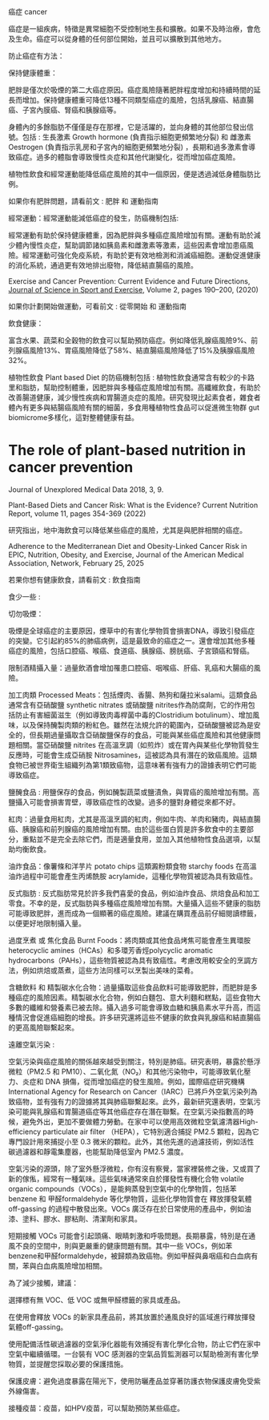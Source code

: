 癌症 cancer

癌症是一組疾病，特徵是異常細胞不受控制地生長和擴散。如果不及時治療，會危及生命。癌症可以從身體的任何部位開始，並且可以擴散到其他地方。
  

防止癌症有方法：


保持健康體重：

肥胖是僅次於吸煙的第二大癌症原因。癌症風險隨著肥胖程度增加和持續時間的延長而增加。保持健康體重可降低13種不同類型癌症的風險，包括乳腺癌、結直腸癌、子宮內膜癌、腎癌和胰腺癌等。

身體內的多餘脂肪不僅僅是存在那裡，它是活躍的，並向身體的其他部位發出信號。包括 : 生長激素 Growth hormone (負責指示細胞更頻繁地分裂) 和 雌激素 Oestrogen (負責指示乳房和子宮內的細胞更頻繁地分裂) ，長期和過多激素會導致癌症。過多的體脂會導致慢性炎症和其他代謝變化，從而增加癌症風險。

植物性飲食和經常運動能降低癌症風險的其中一個原因，便是透過減低身體脂肪比例。

如果你有肥胖問題，請看前文 : 肥胖 和 運動指南

  

經常運動：經常運動能減低癌症的發生，防癌機制包括: 

經常運動有助於保持健康體重，因為肥胖與多種癌症風險增加有關。運動有助於減少體內慢性炎症，幫助調節諸如胰島素和雌激素等激素，這些因素會增加患癌風險。經常運動可強化免疫系統，有助於更有效地檢測和消滅癌細胞。運動促進健康的消化系統，通過更有效地排出廢物，降低結直腸癌的風險。

Exercise and Cancer Prevention: Current Evidence and Future Directions,  [Journal of Science in Sport and Exercise](https://link.springer.com/journal/42978), Volume 2, pages 190–200, (2020)

  

如果你計劃開始做運動，可看前文 : 從零開始 和 運動指南

  
  

飲食健康：

富含水果、蔬菜和全穀物的飲食可以幫助預防癌症。例如降低乳腺癌風險9%、前列腺癌風險13%、胃癌風險降低了58%、結直腸癌風險降低了15%及胰腺癌風險32%。

  

植物性飲食 Plant based Diet 的防癌機制包括 : 植物性飲食通常含有較少的卡路里和脂肪，幫助控制體重，因肥胖與多種癌症風險增加有關。高纖維飲食，有助於改善腸道健康，減少慢性疾病和胃腸道炎症的風險。研究發現比起素食者，雜食者體內有更多與結腸癌風險有關的細菌，多食用種植物性食品可以促進微生物群 gut biomicrome多樣化，這對整體健康有益。

# The role of plant-based nutrition in cancer prevention

Journal of Unexplored Medical Data 2018, 3, 9.

Plant-Based Diets and Cancer Risk: What is the Evidence? Current Nutrition Report, volume 11, pages 354-369 (2022)

  

研究指出，地中海飲食可以降低某些癌症的風險，尤其是與肥胖相關的癌症。

Adherence to the Mediterranean Diet and Obesity-Linked Cancer Risk in EPIC, Nutrition, Obesity, and Exercise, Journal of the American Medical Association, Network, February 25, 2025

若果你想有健康飲食，請看前文 : 飲食指南

食少一些 :

切勿吸煙：

吸煙是全球癌症的主要原因，煙草中的有害化學物質會損害DNA，導致引發癌症的突變。它引起約85%的肺癌病例，這是最致命的癌症之一。還會增加其他多種癌症的風險，包括口腔癌、喉癌、食道癌、胰腺癌、膀胱癌、子宮頸癌和腎癌。

  

限制酒精攝入量：過量飲酒會增加罹患口腔癌、咽喉癌、肝癌、乳癌和大腸癌的風險。

加工肉類 Processed Meats：包括煙肉、香腸、熱狗和薩拉米salami。這類食品通常含有亞硝酸鹽 synthetic nitrates 或硝酸鹽 nitrites作為防腐劑，它的作用包括防止有害細菌滋生（例如導致肉毒桿菌中毒的Clostridium botulinum）、增加風味，以及保持醃製肉類的粉紅色。雖然在法規允許的範圍內，亞硝酸鹽被認為是安全的，但長期過量攝取含亞硝酸鹽保存的食品，可能與某些癌症風險和其他健康問題相關。當亞硝酸鹽 nitrites 在高溫烹調（如煎炸）或在胃內與某些化學物質發生反應時，可能會生成亞硝胺 Nitrosamines，這被認為具有潛在的致癌風險。這類食物已被世界衛生組織列為第1類致癌物，這意味著有強有力的證據表明它們可能導致癌症。

鹽醃食品 : 用鹽保存的食品，例如醃製蔬菜或鹽漬魚，與胃癌的風險增加有關。高鹽攝入可能會損害胃壁，導致癌症性的改變。過多的鹽對身體從來都不好。

紅肉：過量食用紅肉，尤其是高溫烹調的紅肉，例如牛肉、羊肉和豬肉，與結直腸癌、胰腺癌和前列腺癌的風險增加有關。由於這些蛋白質是許多飲食中的主要部分，重點並不是完全去除它們，而是適量食用，並加入其他植物性食品選項，以幫助均衡飲食。

油炸食品：像薯條和洋芋片 potato chips 這類澱粉類食物 starchy foods 在高溫油炸過程中可能會產生丙烯酰胺 acrylamide，這種化學物質被認為具有致癌性。

反式脂肪 : 反式脂肪常見於許多我們喜愛的食品，例如油炸食品、烘焙食品和加工零食。不幸的是，反式脂肪與多種癌症風險增加有關。大量攝入這些不健康的脂肪可能導致肥胖，進而成為一個顯著的癌症風險。建議在購買產品前仔細閱讀標籤，以便更好地限制攝入量。

過度烹煮 或 焦化食品 Burnt Foods：將肉類或其他食品烤焦可能會產生異環胺 heterocyclic amines（HCAs）和多環芳香烴polycyclic aromatic hydrocarbons（PAHs），這些物質被認為具有致癌性。考慮改用較安全的烹調方法，例如烘焙或蒸煮，這些方法同樣可以烹製出美味的菜肴。

含糖飲料 和 精製碳水化合物：過量攝取這些食品飲料可能導致肥胖，而肥胖是多種癌症的風險因素。精製碳水化合物，例如白麵包、意大利麵和糕點，這些食物大多數的纖維和營養素已被去除。攝入過多可能會導致血糖和胰島素水平升高，而這種情況會促進癌細胞的增長。許多研究還將這些不健康的飲食與乳腺癌和結直腸癌的更高風險聯繫起來。

  

遠離空氣污染 : 

空氣污染與癌症風險的關係越來越受到關注，特別是肺癌。研究表明，暴露於懸浮微粒（PM2.5 和 PM10）、二氧化氮（NO₂）和其他污染物中，可能導致氧化壓力、炎症和 DNA 損傷，從而增加癌症的發生風險。例如，國際癌症研究機構 International Agency for Research on Cancer（IARC）已將戶外空氣污染列為致癌物，並有強有力的證據將其與肺癌聯繫起來。此外，最新研究還表明，空氣污染可能與乳腺癌和胃腸道癌症等其他癌症存在潛在聯繫。在空氣污染指數高的時候，避免外出，更加不要做體力勞動。在家中可以使用高效微粒空氣濾清器High-efficiency particulate air filter （HEPA），它特別適合捕捉 PM2.5 顆粒，因為它專門設計用來捕捉小至 0.3 微米的顆粒。此外，其他先進的過濾技術，例如活性碳過濾器和靜電集塵器，也能幫助降低室內 PM2.5 濃度。

空氣污染的源頭，除了室外懸浮微粒，你有沒有察覺，當家裡裝修之後，又或買了新的傢俬，經常有一種氣味。這些氣味通常來自於揮發性有機化合物 volatile organic compounds（VOCs），是能夠蒸發到空氣中的化學物質，包括苯benzene 和 甲醛formaldehyde 等化學物質，這些化學物質會在 釋放揮發氣體 off-gassing 的過程中散發出來。VOCs 廣泛存在於日常使用的產品中，例如油漆、塗料、膠水、膠粘劑、清潔劑和家具。

短期接觸 VOCs 可能會引起頭痛、眼睛刺激和呼吸問題。長期暴露，特別是在通風不良的空間中，則與更嚴重的健康問題有關。其中一些 VOCs，例如苯benzene和甲醛formaldehyde，被歸類為致癌物。例如甲醛與鼻咽癌和白血病有關，苯與白血病風險增加相關。

為了減少接觸，建議：

選擇標有無 VOC、低 VOC 或無甲醛標籤的家具或產品。

在使用會釋放 VOCs 的新家具產品前，將其放置於通風良好的區域進行釋放揮發氣體off-gassing。

使用配備活性碳過濾器的空氣淨化器能有效捕捉有害化學化合物，防止它們在家中空氣中繼續循環。一台裝有 VOC 感測器的空氣品質監測器可以幫助檢測有害化學物質，並提醒您採取必要的保護措施。

保護皮膚：避免過度暴露在陽光下，使用防曬產品並穿著防護衣物保護皮膚免受紫外線傷害。

  

接種疫苗：疫苗，如HPV疫苗，可以幫助預防某些癌症。